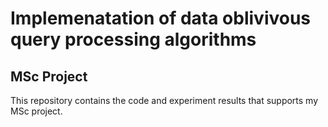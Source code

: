 # Implemenatation of data oblivivous query processing algorithms
## MSc Project

This repository contains the code and experiment results that supports my MSc project.
